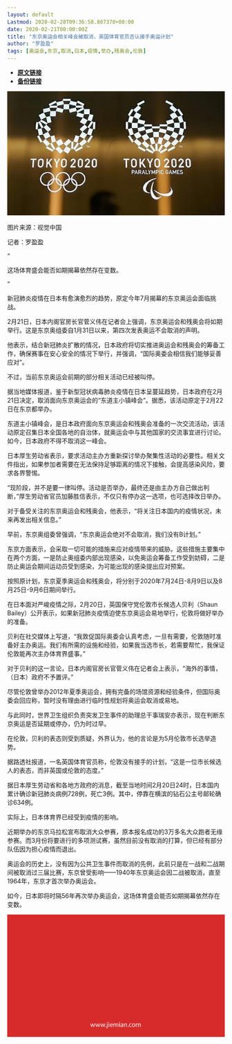 ```yaml
---
layout: default
Lastmod: 2020-02-28T09:36:58.807370+00:00
date: 2020-02-21T00:00:00Z
title: "东京奥运会相关峰会被取消，英国体育官员否认接手奥运计划"
author: "罗盈盈"
tags: [奥运会,东京,取消,日本,疫情,举办,残奥会,伦敦]
---
```


* [**原文链接**](http://mp.weixin.qq.com/s?__biz=MjM5NTE0ODc2Nw==&amp;mid=2650463975&amp;idx=3&amp;sn=f96ad4f4af074cc1d6d06a64cce1add5&amp;chksm=bef298578985114170d51e6fe1ba09184a743057e983f64a780475ca7ae27b9b34753391f64c#rd)
* [**备份链接**](http://archive.today/Sj5jU)


![](/images/post/9b6b326343d969beacbc770c74e4786d.jpg)

图片来源：视觉中国

记者：罗盈盈

“

  

这场体育盛会能否如期揭幕依然存在变数。

  

”

新冠肺炎疫情在日本有愈演愈烈的趋势，原定今年7月揭幕的东京奥运会面临挑战。  

2月21日，日本内阁官房长官菅义伟在记者会上强调，东京奥运会和残奥会将如期举行。这是东京奥组委自1月31日以来，第四次发表奥运不会取消的声明。

他表示，结合新冠肺炎扩散的情况，日本政府将切实推进奥运会和残奥会的筹备工作，确保赛事在安心安全的情况下举行，并强调，“国际奥委会相信我们能够妥善应对”。

不过，当前东京奥运会前期的部分相关活动已经被叫停。

据当地媒体报道，鉴于新型冠状病毒肺炎疫情在日本呈蔓延趋势，日本政府在2月21日决定，取消面向东京奥运会的“东道主小镇峰会”。据悉，该活动原定于2月22日在东京都举办。

东道主小镇峰会，是日本政府面向东京奥运会和残奥会准备的一次交流活动，该活动原定召集日本全国各地的自治体，就奥运会中与其他国家的交流事宜进行讨论。如今，日本政府不得不取消这一峰会。

日本厚生劳动省表示，要求活动主办方重新探讨举办聚集性活动的必要性。相关文件指出，如果参加者需要在无法保持足够距离的情况下接触，会提高感染风险，要求各界警惕。

“现阶段，并不是要一律叫停。活动是否举办，最终还是由主办方自己做出判断，”厚生劳动省官员加藤胜信表示，不仅只有停办这一选项，也可选择改日举办。

对于备受关注的东京奥运会和残奥会，他表示，“将关注日本国内的疫情状况，未来再发出相关信息。”

早前，东京奥组委曾强调，“东京奥运会绝对不会取消，我们没有B计划。”

东京方面表示，会采取一切可能的措施来应对疫情带来的威胁。这些措施主要集中在两个方面，一是防止奥组委内部出现感染，以免奥运会筹备工作受到妨碍，二是防止奥运会期间运动员受到感染，为可能出现的感染提出应对预案。

按照原计划，东京夏季奥运会和残奥会，将分别于2020年7月24日-8月9日以及8月25日-9月6日期间举行。

在日本面对严峻疫情之际，2月20日，英国保守党伦敦市长候选人贝利（Shaun Bailey）公开表示，如果新冠肺炎疫情迫使东京奥运会易地举行，伦敦将做好举办的准备。

贝利在社交媒体上写道，“我敦促国际奥委会认真考虑，一旦有需要，伦敦随时准备好主办奥运。我们有所需的设施和经验，如果我当选市长，若需要帮忙，我保证伦敦能再次主办体育界盛事。”

对于贝利的这一言论，日本内阁官房长官菅义伟在记者会上表示，“海外的事情，（日本）政府不予置评。”

尽管伦敦曾举办2012年夏季奥运会，拥有完备的场馆资源和经验条件，但国际奥委会回应称，暂时没有理由进行临时性规划将奥运会取消或易地。

与此同时，世界卫生组织负责突发卫生事件的助理总干事瑞安亦表示，现在判断东京奥运是否延期或停办，仍为时过早。

在伦敦，贝利的表态则受到质疑，外界认为，他的言论是为5月伦敦市长选举造势。

据路透社报道，一名英国体育官员称，伦敦没有接手的计划，“这是一位市长候选人的表态，而非英国或伦敦的态度。” 

据日本厚生劳动省和各地方政府的消息，截至当地时间2月20日24时，日本国内累计确诊新冠肺炎病例728例，死亡3例。其中，停靠在横滨的钻石公主号邮轮确诊634例。

实际上，日本体育界已经受到疫情的影响。

近期举办的东京马拉松宣布取消大众参赛，原本报名成功的3万多名大众跑者无缘参赛。而3月份将要进行的多项测试赛，虽然目前没有取消的打算，但已经有部分队伍因为担心疫情而退出。

奥运会的历史上，没有因为公共卫生事件而取消的先例，此前只是在一战和二战期间被取消过三届比赛，东京曾受影响——1940年东京奥运会因二战被取消，直至1964年，东京才首次举办奥运会。

如今，日本即将时隔56年再次举办奥运会，这场体育盛会能否如期揭幕依然存在变数。

![](/images/post/3ef9527fd7edfb43b0c70486c7a956af.jpg)

